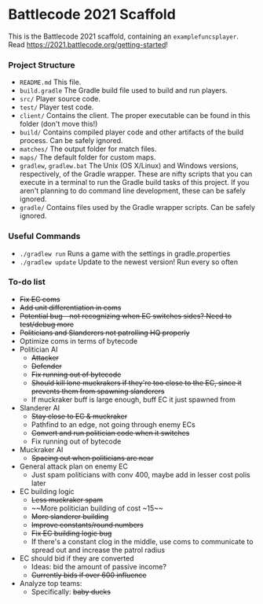 # Battlecode 2021 Scaffold

This is the Battlecode 2021 scaffold, containing an `examplefuncsplayer`. Read https://2021.battlecode.org/getting-started!

### Project Structure

- `README.md`
    This file.
- `build.gradle`
    The Gradle build file used to build and run players.
- `src/`
    Player source code.
- `test/`
    Player test code.
- `client/`
    Contains the client. The proper executable can be found in this folder (don't move this!)
- `build/`
    Contains compiled player code and other artifacts of the build process. Can be safely ignored.
- `matches/`
    The output folder for match files.
- `maps/`
    The default folder for custom maps.
- `gradlew`, `gradlew.bat`
    The Unix (OS X/Linux) and Windows versions, respectively, of the Gradle wrapper. These are nifty scripts that you can execute in a terminal to run the Gradle build tasks of this project. If you aren't planning to do command line development, these can be safely ignored.
- `gradle/`
    Contains files used by the Gradle wrapper scripts. Can be safely ignored.


### Useful Commands

- `./gradlew run`
    Runs a game with the settings in gradle.properties
- `./gradlew update`
    Update to the newest version! Run every so often


### To-do list

- ~~Fix EC coms~~
- ~~Add unit differentiation in coms~~
- ~~Potential bug - not recognizing when EC switches sides? Need to test/debug more~~
- ~~Politicians and Slanderers not patrolling HQ properly~~
- Optimize coms in terms of bytecode
- Politician AI
    - ~~Attacker~~
    - ~~Defender~~
    - ~~Fix running out of bytecode~~
    - ~~Should kill lone muckrakers if they're too close to the EC, since it prevents them from spawning slanderers~~
    - If muckraker buff is large enough, buff EC it just spawned from
- Slanderer AI
    - ~~Stay close to EC & muckraker~~
    - Pathfind to an edge, not going through enemy ECs
    - ~~Convert and run politician code when it switches~~
    - Fix running out of bytecode
- Muckraker AI
    - ~~Spacing out when politicians are near~~
- General attack plan on enemy EC
    - Just spam politicians with conv 400, maybe add in lesser cost polis later
- EC building logic
    - ~~Less muckraker spam~~
    - ~~More politician building of cost ~15~~
    - ~~More slanderer building~~
    - ~~Improve constants/round numbers~~
    - ~~Fix EC building logic bug~~
    - If there's a constant clog in the middle, use coms to communicate to spread out and increase the patrol radius
- EC should bid if they are converted
    - Ideas: bid the amount of passive income?
    - ~~Currently bids if over 600 influence~~
- Analyze top teams:
    - Specifically: ~~baby ducks~~
    